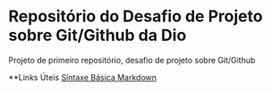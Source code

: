 # Repositório do Desafio de Projeto sobre Git/Github da Dio
Projeto de primeiro repositório, desafio de projeto sobre Git/Github

**Links Úteis
[Síntaxe Básica Markdown](https://www.markdownguide.org/basic-syntax/)
